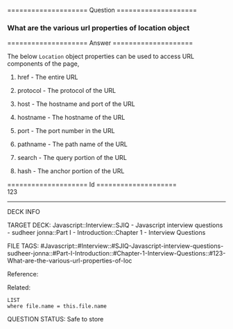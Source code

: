 ==================== Question ====================  

### What are the various url properties of location object  

==================== Answer ====================  

The below `Location` object properties can be used to access URL components of the page,

1. href - The entire URL

2. protocol - The protocol of the URL

3. host - The hostname and port of the URL

4. hostname - The hostname of the URL

5. port - The port number in the URL

6. pathname - The path name of the URL

7. search - The query portion of the URL

8. hash - The anchor portion of the URL

==================== Id ====================  
123

---

DECK INFO

TARGET DECK: Javascript::Interview::SJIQ - Javascript interview questions - sudheer jonna::Part I - Introduction::Chapter 1 - Interview Questions

FILE TAGS: #Javascript::#Interview::#SJIQ-Javascript-interview-questions-sudheer-jonna::#Part-I-Introduction::#Chapter-1-Interview-Questions::#123-What-are-the-various-url-properties-of-loc

Reference:

Related:

```dataview
LIST
where file.name = this.file.name
```

QUESTION STATUS: Safe to store
